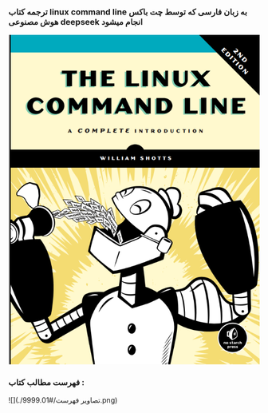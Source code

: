 ### ترجمه کتاب linux command line به زبان فارسی که توسط چت باکس هوش مصنوعی deepseek انجام میشود 

![Jeld](./Jeld.png)

### فهرست مطالب کتاب : 

![](./9999.تصاویر فهرست/#01.png)

